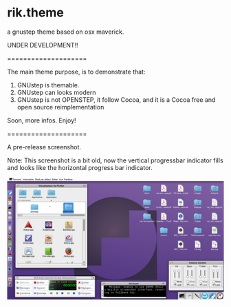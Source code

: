 rik.theme
=========

a gnustep theme based on osx maverick.

UNDER DEVELOPMENT!!

====================

The main theme purpose, is to demonstrate that:

1) GNUstep is themable.
2) GNUstep can looks modern
3) GNUstep is not OPENSTEP, it follow Cocoa, and it is a Cocoa free and open source reimplementation

Soon, more infos. Enjoy!

====================

A pre-release screenshot.

Note: This screenshot is a bit old, now the vertical progressbar indicator fills and looks like the horizontal progress bar indicator.

![screenshot](https://raw.githubusercontent.com/AlessandroSangiuliano/rik.theme/master/newscreen.png)
